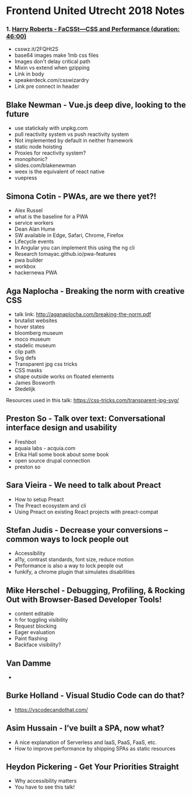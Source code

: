 # Frontend United Utrecht 2018 Notes

### 1. [Harry Roberts - FaCSSt—CSS and Performance (duration: 46:00)](https://www.youtube.com/watch?v=2Rn8an74khk)
- csswz.it/2FQHt2S
- base64 images make 1mb css files
- Images don't delay critical path
- Mixin vs extend when gzipping
- Link in body
- speakerdeck.com/csswizardry
- Link pre connect in header

## Blake Newman - Vue.js deep dive, looking to the future
- use statickaly with unpkg.com
- pull reactivity system vs push reactivity system
- Not implemented by default in neither framework
- static node hoisting
- Proxies for reactivity system?
- monophonic?
- slides.com/blakenewman
- weex is the equivalent of react native
- vuepress

## Simona Cotin - PWAs, are we there yet?!
- Alex Russel
- what is the baseline for a PWA
- service workers
- Dean Alan Hume
- SW available in Edge, Safari, Chrome, Firefox
- Lifecycle events
- In Angular you can implement this using the ng cli
- Research tomayac.github.io/pwa-features
- pwa builder
- workbox
- hackernewa PWA

## Aga Naplocha - Breaking the norm with creative CSS
- talk link: http://aganaplocha.com/breaking-the-norm.pdf
- brutalist websites
- hover states
- bloomberg museum
- moco museum
- stadelic museum
- clip path 
- Svg defs
- Transparent jpg css tricks
- CSS masks
- shape outside works on floated elements
- James Bosworth
- Stedelijk

Resources used in this talk:
https://css-tricks.com/transparent-jpg-svg/

## Preston So - Talk over text: Conversational interface design and usability
- Freshbot
- aquaia labs - acquia.com
- Erika Hall some book about some book
- open source drupal connection
- preston so

## Sara Vieira - We need to talk about Preact
- How to setup Preact
- The Preact ecosystem and cli
- Using Preact on existing React projects with preact-compat

## Stefan Judis - Decrease your conversions – common ways to lock people out
- Accessibility
- a11y, contrast standards, font size, reduce motion
- Performance is also a way to lock people out
- funkify, a chrome plugin that simulates disabilities

## Mike Herschel - Debugging, Profiling, & Rocking Out with Browser-Based Developer Tools!
- content editable
- h for toggling visibility
- Request blocking
- Eager evaluation
- Paint flashing
- Backface visibility?

## Van Damme
- 

## Burke Holland - Visual Studio Code can do that?
- https://vscodecandothat.com/

## Asim Hussain - I’ve built a SPA, now what?
- A nice explanation of Serverless and IaaS, PaaS, FaaS, etc.
- How to improve performance by shipping SPAs as static resources

## Heydon Pickering - Get Your Priorities Straight
- Why accessibility matters
- You have to see this talk!

